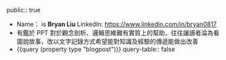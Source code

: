 public:: true

- Name： is **Bryan Liu**
  LinkedIn: https://www.linkedin.com/in/bryan0817
- 有鑑於 PPT 對於觀念剖析、邏輯思維難有實質上的幫助，往往讓讀者淪為看圖說故事，改以文字記錄方式希望能對知識及經驗的傳遞能做出改善
- {{query (property type "blogpost")}}
  query-table:: false